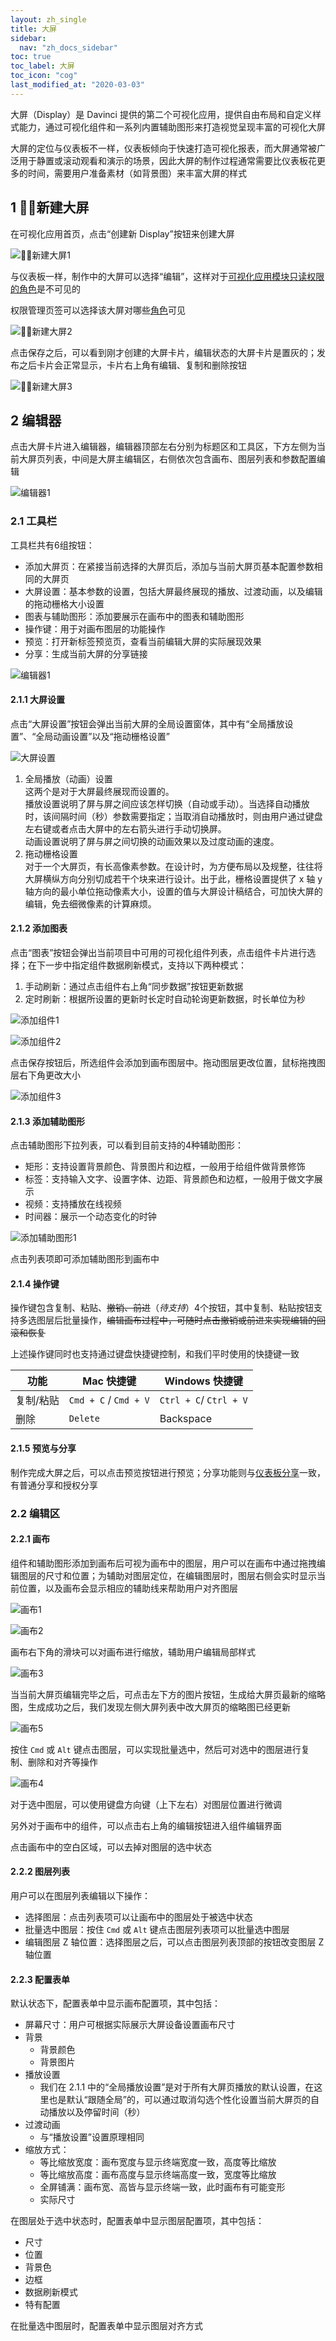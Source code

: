 ```yaml
---
layout: zh_single
title: 大屏
sidebar:
  nav: "zh_docs_sidebar"
toc: true
toc_label: 大屏
toc_icon: "cog"
last_modified_at: "2020-03-03"
---
```


大屏（Display）是 Davinci 提供的第二个可视化应用，提供自由布局和自定义样式能力，通过可视化组件和一系列内置辅助图形来打造视觉呈现丰富的可视化大屏

大屏的定位与仪表板不一样，仪表板倾向于快速打造可视化报表，而大屏通常被广泛用于静置或滚动观看和演示的场景，因此大屏的制作过程通常需要比仪表板花更多的时间，需要用户准备素材（如背景图）来丰富大屏的样式

## 1 新建大屏

在可视化应用首页，点击“创建新 Display”按钮来创建大屏

![新建大屏1](../../assets/images/display/1.1.png)

与仪表板一样，制作中的大屏可以选择“编辑”，这样对于[可视化应用模块只读权限的角色](3.4-project#32-权限设置)是不可见的

权限管理页签可以选择该大屏对哪些[角色](3.3-role)可见

![新建大屏2](../../assets/images/display/1.2.png)

点击保存之后，可以看到刚才创建的大屏卡片，编辑状态的大屏卡片是置灰的；发布之后卡片会正常显示，卡片右上角有编辑、复制和删除按钮

![新建大屏3](../../assets/images/display/1.3.png)

## 2 编辑器

点击大屏卡片进入编辑器，编辑器顶部左右分别为标题区和工具区，下方左侧为当前大屏页列表，中间是大屏主编辑区，右侧依次包含画布、图层列表和参数配置编辑

![编辑器1](../../assets/images/display/2.1.png)

### 2.1 工具栏

工具栏共有6组按钮：
- 添加大屏页：在紧接当前选择的大屏页后，添加与当前大屏页基本配置参数相同的大屏页
- 大屏设置：基本参数的设置，包括大屏最终展现的播放、过渡动画，以及编辑的拖动栅格大小设置
- 图表与辅助图形：添加要展示在画布中的图表和辅助图形
- 操作键：用于对画布图层的功能操作
- 预览：打开新标签预览页，查看当前编辑大屏的实际展现效果
- 分享：生成当前大屏的分享链接

![编辑器1](../../assets/images/display/2.1.1.png)

#### 2.1.1 大屏设置

点击“大屏设置”按钮会弹出当前大屏的全局设置窗体，其中有“全局播放设置”、“全局动画设置”以及“拖动栅格设置”

![大屏设置](../../assets/images/display/2.1.1.4.png)

1. 全局播放（动画）设置  
这两个是对于大屏最终展现而设置的。    
播放设置说明了屏与屏之间应该怎样切换（自动或手动）。当选择自动播放时，该间隔时间（秒）参数需要指定；当取消自动播放时，则由用户通过键盘左右键或者点击大屏中的左右箭头进行手动切换屏。  
动画设置说明了屏与屏之间切换的动画效果以及过度动画的速度。  
2. 拖动栅格设置  
对于一个大屏页，有长高像素参数。在设计时，为方便布局以及规整，往往将大屏横纵方向分别切成若干个块来进行设计。出于此，栅格设置提供了 x 轴 y 轴方向的最小单位拖动像素大小，设置的值与大屏设计稿结合，可加快大屏的编辑，免去细微像素的计算麻烦。

#### 2.1.2 添加图表

点击“图表”按钮会弹出当前项目中可用的可视化组件列表，点击组件卡片进行选择；在下一步中指定组件数据刷新模式，支持以下两种模式：
1. 手动刷新：通过点击组件右上角“同步数据”按钮更新数据
2. 定时刷新：根据所设置的更新时长定时自动轮询更新数据，时长单位为秒

![添加组件1](../../assets/images/display/2.1.1.1.png)

![添加组件2](../../assets/images/display/2.1.1.2.png)

点击保存按钮后，所选组件会添加到画布图层中。拖动图层更改位置，鼠标拖拽图层右下角更改大小

![添加组件3](../../assets/images/display/2.1.1.3.png)

#### 2.1.3 添加辅助图形

点击辅助图形下拉列表，可以看到目前支持的4种辅助图形：
- 矩形：支持设置背景颜色、背景图片和边框，一般用于给组件做背景修饰
- 标签：支持输入文字、设置字体、边距、背景颜色和边框，一般用于做文字展示
- 视频：支持播放在线视频
- 时间器：展示一个动态变化的时钟

![添加辅助图形1](../../assets/images/display/2.1.2.1.png)

点击列表项即可添加辅助图形到画布中

#### 2.1.4 操作键

操作键包含复制、粘贴、~~撤销、前进~~（*待支持*）4个按钮，其中复制、粘贴按钮支持多选图层后批量操作，~~编辑画布过程中，可随时点击撤销或前进来实现编辑的回滚和恢复~~

上述操作键同时也支持通过键盘快捷键控制，和我们平时使用的快捷键一致

| 功能 | Mac 快捷键 | Windows 快捷键 |
| - | - | - |
| 复制/粘贴 | `Cmd + C` / `Cmd + V` | `Ctrl + C`/ `Ctrl + V` |
| 删除 | `Delete` | Backspace |

<!-- | 撤销 | `Cmd + z` | `Ctrl + z` |
| 前进 | `Cmd + y` 或 `Shift + Cmd + z` | `Ctrl + y` | -->

#### 2.1.5 预览与分享

制作完成大屏之后，可以点击预览按钮进行预览；分享功能则与[仪表板分享](2.4-dashboard#23-分享)一致，有普通分享和授权分享

### 2.2 编辑区
#### 2.2.1 画布

组件和辅助图形添加到画布后可视为画布中的图层，用户可以在画布中通过拖拽编辑图层的尺寸和位置；为辅助对图层定位，在编辑图层时，图层右侧会实时显示当前位置，以及画布会显示相应的辅助线来帮助用户对齐图层

![画布1](../../assets/images/display/2.2.1.1.gif)

![画布2](../../assets/images/display/2.2.1.2.gif)

画布右下角的滑块可以对画布进行缩放，辅助用户编辑局部样式

![画布3](../../assets/images/display/2.2.1.3.gif)

当当前大屏页编辑完毕之后，可点击左下方的图片按钮，生成给大屏页最新的缩略图，生成成功之后，我们发现左侧大屏列表中改大屏页的缩略图已经更新

![画布5](../../assets/images/display/2.2.1.5.gif)

按住 `Cmd` 或 `Alt` 键点击图层，可以实现批量选中，然后可对选中的图层进行复制、删除和对齐等操作

![画布4](../../assets/images/display/2.2.1.4.png)


对于选中图层，可以使用键盘方向键（上下左右）对图层位置进行微调

另外对于画布中的组件，可以点击右上角的编辑按钮进入组件编辑界面

点击画布中的空白区域，可以去掉对图层的选中状态

#### 2.2.2 图层列表

用户可以在图层列表编辑以下操作：
- 选择图层：点击列表项可以让画布中的图层处于被选中状态
- 批量选中图层：按住 `Cmd` 或 `Alt` 键点击图层列表项可以批量选中图层
- 编辑图层 Z 轴位置：选择图层之后，可以点击图层列表顶部的按钮改变图层 Z 轴位置

#### 2.2.3 配置表单

默认状态下，配置表单中显示画布配置项，其中包括：
- 屏幕尺寸：用户可根据实际展示大屏设备设置画布尺寸
- 背景
  - 背景颜色
  - 背景图片
- 播放设置
  - 我们在 2.1.1 中的“全局播放设置”是对于所有大屏页播放的默认设置，在这里也是默认“跟随全局”的，可以通过取消勾选个性化设置当前大屏页的自动播放以及停留时间（秒）
- 过渡动画
  - 与“播放设置”设置原理相同
- 缩放方式：
  - 等比缩放宽度：画布宽度与显示终端宽度一致，高度等比缩放
  - 等比缩放高度：画布高度与显示终端高度一致，宽度等比缩放
  - 全屏铺满：画布宽、高皆与显示终端一致，此时画布有可能变形
  - 实际尺寸

在图层处于选中状态时，配置表单中显示图层配置项，其中包括：
- 尺寸
- 位置
- 背景色
- 边框
- 数据刷新模式
- 特有配置

在批量选中图层时，配置表单中显示图层对齐方式
